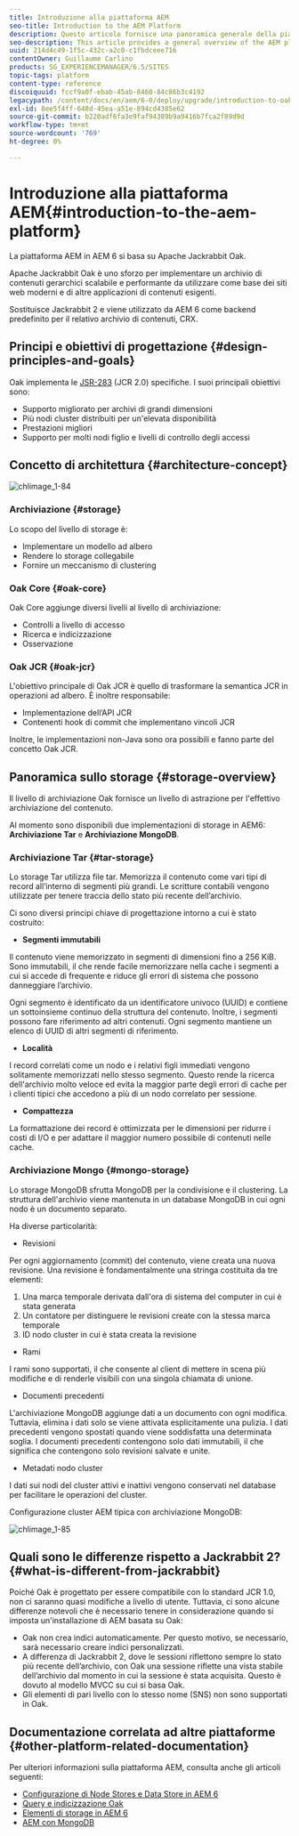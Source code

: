 ```yaml
---
title: Introduzione alla piattaforma AEM
seo-title: Introduction to the AEM Platform
description: Questo articolo fornisce una panoramica generale della piattaforma AEM e dei suoi componenti più importanti.
seo-description: This article provides a general overview of the AEM platform and its most important components.
uuid: 214d4c49-1f5c-432c-a2c0-c1fbdceee716
contentOwner: Guillaume Carlino
products: SG_EXPERIENCEMANAGER/6.5/SITES
topic-tags: platform
content-type: reference
discoiquuid: fccf9a0f-ebab-45ab-8460-84c86b3c4192
legacypath: /content/docs/en/aem/6-0/deploy/upgrade/introduction-to-oak
exl-id: 8ee5f4ff-648d-45ea-a51e-894cd4385e62
source-git-commit: b220adf6fa3e9faf94389b9a9416b7fca2f89d9d
workflow-type: tm+mt
source-wordcount: '769'
ht-degree: 0%

---
```


# Introduzione alla piattaforma AEM{#introduction-to-the-aem-platform}

La piattaforma AEM in AEM 6 si basa su Apache Jackrabbit Oak.

Apache Jackrabbit Oak è uno sforzo per implementare un archivio di contenuti gerarchici scalabile e performante da utilizzare come base dei siti web moderni e di altre applicazioni di contenuti esigenti.

Sostituisce Jackrabbit 2 e viene utilizzato da AEM 6 come backend predefinito per il relativo archivio di contenuti, CRX.

## Principi e obiettivi di progettazione {#design-principles-and-goals}

Oak implementa le [JSR-283](https://www.day.com/day/en/products/jcr/jsr-283.html) (JCR 2.0) specifiche. I suoi principali obiettivi sono:

* Supporto migliorato per archivi di grandi dimensioni
* Più nodi cluster distribuiti per un&#39;elevata disponibilità
* Prestazioni migliori
* Supporto per molti nodi figlio e livelli di controllo degli accessi

## Concetto di architettura {#architecture-concept}

![chlimage_1-84](assets/chlimage_1-84.png)

### Archiviazione {#storage}

Lo scopo del livello di storage è:

* Implementare un modello ad albero
* Rendere lo storage collegabile
* Fornire un meccanismo di clustering

### Oak Core {#oak-core}

Oak Core aggiunge diversi livelli al livello di archiviazione:

* Controlli a livello di accesso
* Ricerca e indicizzazione
* Osservazione

### Oak JCR {#oak-jcr}

L&#39;obiettivo principale di Oak JCR è quello di trasformare la semantica JCR in operazioni ad albero. È inoltre responsabile:

* Implementazione dell’API JCR
* Contenenti hook di commit che implementano vincoli JCR

Inoltre, le implementazioni non-Java sono ora possibili e fanno parte del concetto Oak JCR.

## Panoramica sullo storage {#storage-overview}

Il livello di archiviazione Oak fornisce un livello di astrazione per l&#39;effettivo archiviazione del contenuto.

Al momento sono disponibili due implementazioni di storage in AEM6: **Archiviazione Tar** e **Archiviazione MongoDB**.

### Archiviazione Tar {#tar-storage}

Lo storage Tar utilizza file tar. Memorizza il contenuto come vari tipi di record all’interno di segmenti più grandi. Le scritture contabili vengono utilizzate per tenere traccia dello stato più recente dell’archivio.

Ci sono diversi principi chiave di progettazione intorno a cui è stato costruito:

* **Segmenti immutabili**

Il contenuto viene memorizzato in segmenti di dimensioni fino a 256 KiB. Sono immutabili, il che rende facile memorizzare nella cache i segmenti a cui si accede di frequente e riduce gli errori di sistema che possono danneggiare l’archivio.

Ogni segmento è identificato da un identificatore univoco (UUID) e contiene un sottoinsieme continuo della struttura del contenuto. Inoltre, i segmenti possono fare riferimento ad altri contenuti. Ogni segmento mantiene un elenco di UUID di altri segmenti di riferimento.

* **Località**

I record correlati come un nodo e i relativi figli immediati vengono solitamente memorizzati nello stesso segmento. Questo rende la ricerca dell&#39;archivio molto veloce ed evita la maggior parte degli errori di cache per i clienti tipici che accedono a più di un nodo correlato per sessione.

* **Compattezza**

La formattazione dei record è ottimizzata per le dimensioni per ridurre i costi di I/O e per adattare il maggior numero possibile di contenuti nelle cache.

### Archiviazione Mongo {#mongo-storage}

Lo storage MongoDB sfrutta MongoDB per la condivisione e il clustering. La struttura dell&#39;archivio viene mantenuta in un database MongoDB in cui ogni nodo è un documento separato.

Ha diverse particolarità:

* Revisioni

Per ogni aggiornamento (commit) del contenuto, viene creata una nuova revisione. Una revisione è fondamentalmente una stringa costituita da tre elementi:

1. Una marca temporale derivata dall&#39;ora di sistema del computer in cui è stata generata
1. Un contatore per distinguere le revisioni create con la stessa marca temporale
1. ID nodo cluster in cui è stata creata la revisione

* Rami

I rami sono supportati, il che consente al client di mettere in scena più modifiche e di renderle visibili con una singola chiamata di unione.

* Documenti precedenti

L&#39;archiviazione MongoDB aggiunge dati a un documento con ogni modifica. Tuttavia, elimina i dati solo se viene attivata esplicitamente una pulizia. I dati precedenti vengono spostati quando viene soddisfatta una determinata soglia. I documenti precedenti contengono solo dati immutabili, il che significa che contengono solo revisioni salvate e unite.

* Metadati nodo cluster

I dati sui nodi del cluster attivi e inattivi vengono conservati nel database per facilitare le operazioni del cluster.

Configurazione cluster AEM tipica con archiviazione MongoDB:

![chlimage_1-85](assets/chlimage_1-85.png)

## Quali sono le differenze rispetto a Jackrabbit 2? {#what-is-different-from-jackrabbit}

Poiché Oak è progettato per essere compatibile con lo standard JCR 1.0, non ci saranno quasi modifiche a livello di utente. Tuttavia, ci sono alcune differenze notevoli che è necessario tenere in considerazione quando si imposta un&#39;installazione di AEM basata su Oak:

* Oak non crea indici automaticamente. Per questo motivo, se necessario, sarà necessario creare indici personalizzati.
* A differenza di Jackrabbit 2, dove le sessioni riflettono sempre lo stato più recente dell’archivio, con Oak una sessione riflette una vista stabile dell’archivio dal momento in cui la sessione è stata acquisita. Questo è dovuto al modello MVCC su cui si basa Oak.
* Gli elementi di pari livello con lo stesso nome (SNS) non sono supportati in Oak.

## Documentazione correlata ad altre piattaforme {#other-platform-related-documentation}

Per ulteriori informazioni sulla piattaforma AEM, consulta anche gli articoli seguenti:

* [Configurazione di Node Stores e Data Store in AEM 6](/help/sites-deploying/data-store-config.md)
* [Query e indicizzazione Oak](/help/sites-deploying/queries-and-indexing.md)
* [Elementi di storage in AEM 6](/help/sites-deploying/storage-elements-in-aem-6.md)
* [AEM con MongoDB](/help/sites-deploying/aem-with-mongodb.md)
